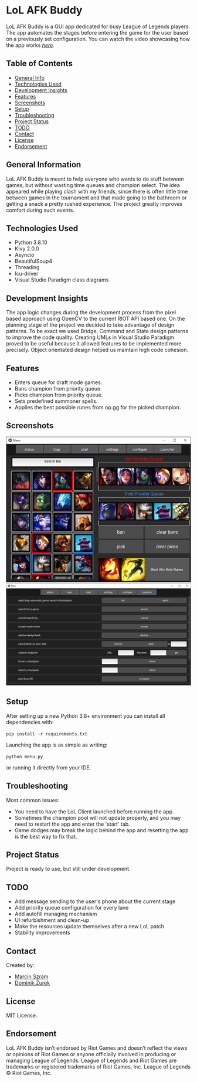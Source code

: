 # LoL AFK Buddy
LoL AFK Buddy is a GUI app dedicated for busy League of Legends players. 
The app automates the stages before entering the game for the user based on a previously set configuration.
You can watch the video showcasing how the app works [_here_](https://www.youtube.com/watch?v=WbHshdGfsWc).

## Table of Contents
* [General Info](#general-information)
* [Technologies Used](#technologies-used)
* [Development Insights](#development-insights)
* [Features](#features)
* [Screenshots](#screenshots)
* [Setup](#setup)
* [Troubleshooting](#troubleshooting)
* [Project Status](#project-status)
* [TODO](#todo)
* [Contact](#contact)
* [License](#license)
* [Endorsement](#endorsement)


## General Information
LoL AFK Buddy is meant to help everyone who wants to do stuff between games, but without wasting time queues and 
champion select. The idea appeared while playing clash with my friends, since there is often little time between games 
in the tournament and that made going to the  bathroom or getting a snack a pretty rushed experience. The project
greatly improves comfort during such events. 

## Technologies Used
- Python 3.8.10
- Kivy 2.0.0
- Asyncio
- BeautifulSoup4
- Threading
- lcu-driver
- Visual Studio Paradigm class diagrams

## Development Insights
The app logic changes during the development process from the pixel based approach using OpenCV to the current
RIOT API based one. On the planning stage of the project we decided to take advantage of design patterns. To be exact
we used Bridge, Command and State design patterns to improve the code quality. Creating UMLs in Visual Studio Paradigm
proved to be useful because it allowed features to be implemented more precisely. Object orientated design helped us
maintain high code cohesion.

## Features
- Enters queue for draft mode games.
- Bans champion from priority queue.
- Picks champion from priority queue.
- Sets predefined summoner spells.
- Applies the best possible runes from op.gg for the picked champion.

## Screenshots
![Start Tab View](./img/readme/start_tab_view.png)
![Launcher Tab View](./img/readme/launcher_tab_view.png)




## Setup
After setting up a new Python 3.8+ environment you can install all dependencies with:

`pip install -r requirements.txt`

Launching the app is as simple as writing:

`python menu.py`

or running it directly from your IDE.

## Troubleshooting
Most common issues:
- You need to have the LoL Client launched before running the app.
- Sometimes the champion pool will not update properly, and you may need to restart the app and enter the 'start' tab.
- Game dodges may break the logic behind the app and resetting the app is the best way to fix that.

## Project Status
Project is ready to use, but still under development.


## TODO
- Add message sending to the user's phone about the current stage
- Add priority queue configuration for every lane
- Add autofill managing mechanism
- UI refurbishment and clean-up
- Make the resources update themselves after a new LoL patch
- Stability improvements

## Contact
Created by:
* [Marcin Szram](https://github.com/llwafelll)
* [Dominik Żurek](https://github.com/dominik-air)

## License
MIT License.

## Endorsement
LoL AFK Buddy isn’t endorsed by Riot Games and doesn’t reflect the views or opinions of Riot Games or anyone officially 
involved in producing or managing League of Legends. League of Legends and Riot Games are trademarks or registered 
trademarks of Riot Games, Inc. League of Legends © Riot Games, Inc.

